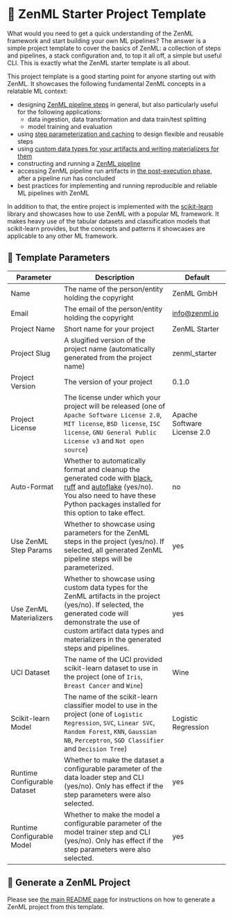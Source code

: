 # 📜 ZenML Starter Project Template

What would you need to get a quick understanding of the ZenML framework and
start building your own ML pipelines? The answer is a simple project template
to cover the basics of ZenML: a collection of steps and pipelines, a stack
configuration and, to top it all off, a simple but useful CLI. This is exactly
what the ZenML starter template is all about.

This project template is a good starting point for anyone starting out with
ZenML. It showcases the following fundamental ZenML concepts in a relatable
ML context:

* designing [ZenML pipeline steps](https://docs.zenml.io/user-guide/starter-guide#pipelines-and-steps)
in general, but also particularly useful for the following applications:
    * data ingestion, data transformation and data train/test splitting
    * model training and evaluation
* using [step parameterization and caching](https://docs.zenml.io/user-guide/starter-guide/cache-previous-executions)
to design flexible and reusable steps
* using [custom data types for your artifacts and writing materializers for them](https://docs.zenml.io/user-guide/advanced-guide/artifact-management/handle-custom-data-types)
* constructing and running a [ZenML pipeline](https://docs.zenml.io/user-guide/starter-guide#pipelines-and-steps)
* accessing ZenML pipeline run artifacts in [the post-execution phase](https://docs.zenml.io/user-guide/starter-guide/fetch-runs-after-execution),
after a pipeline run has concluded
* best practices for implementing and running reproducible and reliable ML
pipelines with ZenML

In addition to that, the entire project is implemented with the [scikit-learn](https://scikit-learn.org)
library and showcases how to use ZenML with a popular ML framework. It makes
heavy use of the tabular datasets and classification models that scikit-learn
provides, but the concepts and patterns it showcases are applicable to any
other ML framework.

## 📃 Template Parameters

| Parameter | Description | Default |
|-----------|-------------|---------|
| Name | The name of the person/entity holding the copyright | ZenML GmbH |
| Email | The email of the person/entity holding the copyright | info@zenml.io |
| Project Name | Short name for your project | ZenML Starter |
| Project Slug | A slugified version of the project name (automatically generated from the project name) | zenml_starter |
| Project Version | The version of your project | 0.1.0 |
| Project License | The license under which your project will be released (one of `Apache Software License 2.0`, `MIT license`, `BSD license`, `ISC license`, `GNU General Public License v3` and `Not open source`) | Apache Software License 2.0 |
| Auto-Format | Whether to automatically format and cleanup the generated code with [black](https://black.readthedocs.io/), [ruff](https://beta.ruff.rs/docs/) and [autoflake](https://github.com/PyCQA/autoflake) (yes/no). You also need to have these Python packages installed for this option to take effect. | no |
| Use ZenML Step Params | Whether to showcase using parameters for the ZenML steps in the project (yes/no). If selected, all generated ZenML pipeline steps will be parameterized. | yes |
| Use ZenML Materializers | Whether to showcase using custom data types for the ZenML artifacts in the project (yes/no). If selected, the generated code will demonstrate the use of custom artifact data types and materializers in the generated steps and pipelines. | yes |
| UCI Dataset | The name of the UCI provided scikit-learn dataset to use in the project (one of `Iris`, `Breast Cancer` and `Wine`) | Wine |
| Scikit-learn Model | The name of the scikit-learn classifier model to use in the project (one of `Logistic Regression`, `SVC`, `Linear SVC`, `Random Forest`, `KNN`, `Gaussian NB`, `Perceptron`, `SGD Classifier` and `Decision Tree`) | Logistic Regression |
| Runtime Configurable Dataset | Whether to make the dataset a configurable parameter of the data loader step and CLI (yes/no). Only has effect if the step parameters were also selected. | yes |
| Runtime Configurable Model | Whether to make the model a configurable parameter of the model trainer step and CLI (yes/no). Only has effect if the step parameters were also selected. | yes |

## 🚀 Generate a ZenML Project

Please see [the main README page](../README.md) for instructions on how to
generate a ZenML project from this template.
